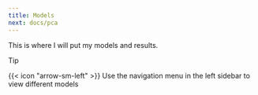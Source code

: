 ```yaml
---
title: Models
next: docs/pca
---
```


This is where I will put my models and results.

>[!TIP]
>{{< icon "arrow-sm-left" >}} Use the navigation menu in the left sidebar to view different models